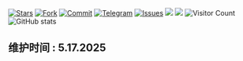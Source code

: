 [![Stars](https://img.shields.io/github/stars/Szeto7/Szeto7)](https://github.com/Szeto7/Szeto7/stargazers)
[![Fork](https://img.shields.io/github/forks/Szeto7/Szeto7)](https://github.com/Szeto7/Szeto7/network/members)
[![Commit](https://img.shields.io/github/commit-activity/m/Szeto7/Szeto7?label=Commits)](https://github.com/Szeto7/Szeto7/commits/master)
[![Telegram](https://img.shields.io/badge/Telegram-Channel-33A8E3)](https://t.me/ddgksf2021)
[![Issues](https://img.shields.io/github/issues/Szeto7/Szeto7)](https://github.com/Szeto7/Szeto7/issues)
[![](https://img.shields.io/github/last-commit/Szeto7/Szeto7)](https://github.com/Szeto7)
[![](https://img.shields.io/github/followers/Szeto7?label=follow&style=social)](https://github.com/Szeto7)
![Visitor Count](https://profile-counter.glitch.me/Szeto7/count.svg)  
![GitHub stats](https://github-readme-stats.vercel.app/api?username=Szeto7&show_icons=true&count_private=true&theme=vue)

 ## 维护时间 : 5.17.2025